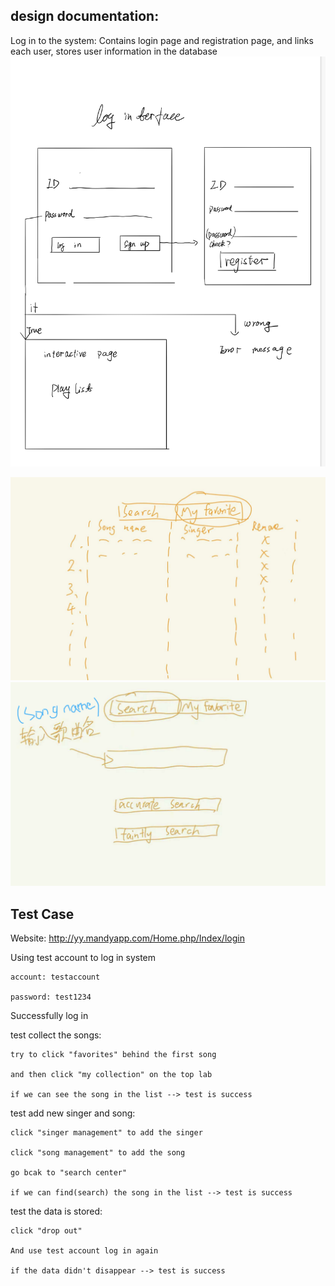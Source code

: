 ## design documentation:
Log in to the system:
Contains login page and registration page, and links each user, stores user information in the database
![Image text](https://github.com/jiayi-99/CIS422-project2/blob/main/img/WechatIMG1922%201.jpeg)

![Image text](https://raw.githubusercontent.com/jiayi-99/CIS422-project2/main/img/WechatIMG552.jpeg)
![Image text](https://github.com/jiayi-99/CIS422-project2/blob/main/img/WechatIMG554.png)
## Test Case

Website: http://yy.mandyapp.com/Home.php/Index/login

Using test account to log in system
	
	account: testaccount
	
	password: test1234

Successfully log in

test collect the songs:
	
	try to click "favorites" behind the first song
	
	and then click "my collection" on the top lab
	
	if we can see the song in the list --> test is success 

test add new singer and song:
	
	click "singer management" to add the singer
	
	click "song management" to add the song
	
	go bcak to "search center"
	
	if we can find(search) the song in the list --> test is success

test the data is stored:
	
	click "drop out"
	
	And use test account log in again
	
	if the data didn't disappear --> test is success
